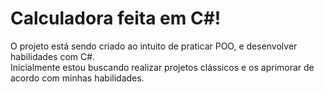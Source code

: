# Calculadora feita em C#!
O projeto está sendo criado ao intuito de praticar POO, e desenvolver habilidades com C#. </br>
Inicialmente estou buscando realizar projetos clássicos e os aprimorar de acordo com minhas habilidades. </br>

